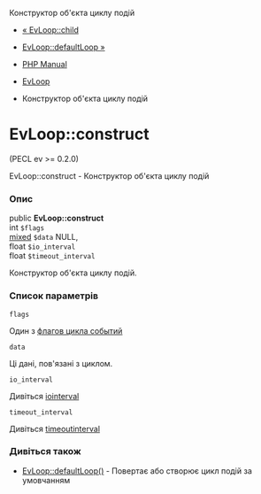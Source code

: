 Конструктор об'єкта циклу подій

-   [« EvLoop::child](evloop.child.html)
    
-   [EvLoop::defaultLoop »](evloop.defaultloop.html)
    
-   [PHP Manual](index.html)
    
-   [EvLoop](class.evloop.html)
    
-   Конструктор об'єкта циклу подій
    

# EvLoop::construct

(PECL ev >= 0.2.0)

EvLoop::construct - Конструктор об'єкта циклу подій

### Опис

public **EvLoop::construct**  
int `$flags`  
[mixed](language.types.declarations.html#language.types.declarations.mixed) `$data` NULL,  
float `$io_interval`  
float `$timeout_interval`

Конструктор об'єкта циклу подій.

### Список параметрів

`flags`

Один з [флагов цикла событий](class.ev.html#ev.constants.loop-flags)

`data`

Ці дані, пов'язані з циклом.

`io_interval`

Дивіться [іоinterval](class.evloop.html#evloop.props.io-interval)

`timeout_interval`

Дивіться [timeoutinterval](class.evloop.html#evloop.props.timeout-interval)

### Дивіться також

-   [EvLoop::defaultLoop()](evloop.defaultloop.html) - Повертає або створює цикл подій за умовчанням